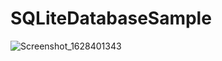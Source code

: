 # SQLiteDatabaseSample
![Screenshot_1628401343](https://user-images.githubusercontent.com/74593517/128632981-574f72c4-7ffd-45c3-9b36-f7efbb70641a.png)
